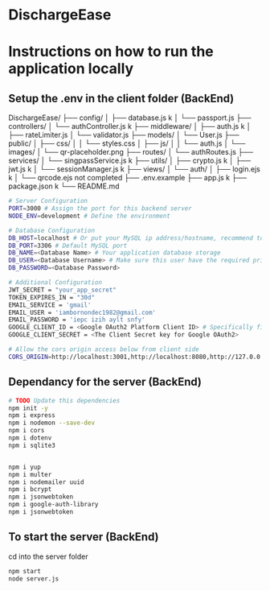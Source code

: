 # DischargeEase
# Instructions on how to run the application locally
## Setup the .env in the client folder (BackEnd)
DischargeEase/
├── config/
│   ├── database.js k
│   └── passport.js
├── controllers/
│   └── authController.js k
├── middleware/
│   ├── auth.js k
│   ├── rateLimiter.js
│   └── validator.js
├── models/
│   └── User.js
├── public/
│   ├── css/
│   │   └── styles.css
│   ├── js/
│   │   └── auth.js
│   └── images/
│       └── qr-placeholder.png
├── routes/
│   └── authRoutes.js
├── services/
│   └── singpassService.js k
├── utils/
│   ├── crypto.js k
│   ├── jwt.js k
│   └── sessionManager.js k
├── views/
│   └── auth/
│       ├── login.ejs k
│       └── qrcode.ejs not completed
├── .env.example
├── app.js  k
├── package.json  k
└── README.md


```bash
# Server Configuration
PORT=3000 # Assign the port for this backend server
NODE_ENV=development # Define the environment

# Database Configuration
DB_HOST=localhost # Or put your MySQL ip address/hostname, recommend to test the connection first
DB_PORT=3306 # Default MySQL port
DB_NAME=<Database Name> # Your application database storage
DB_USER=<Database Username> # Make sure this user have the required privileges
DB_PASSWORD=<Database Password>

# Additional Configuration
JWT_SECRET = "your_app_secret"
TOKEN_EXPIRES_IN = "30d"
EMAIL_SERVICE = 'gmail'
EMAIL_USER = 'iambornondec1982@gmail.com'
EMAIL_PASSWORD = 'iepc izih aylt snfy'
GOOGLE_CLIENT_ID = <Google OAuth2 Platform Client ID> # Specifically find the one that has .apps.googleusercontent.com
GOOGLE_CLIENT_SECRET = <The Client Secret key for Google OAuth2>

# Allow the cors origin access below from client side
CORS_ORIGIN=http://localhost:3001,http://localhost:8080,http://127.0.0.1:3001,http://127.0.0.1:8080
```
## Dependancy for the server (BackEnd)
```bash
# TODO Update this dependencies
npm init -y
npm i express
npm i nodemon --save-dev
npm i cors
npm i dotenv
npm i sqlite3


npm i yup
npm i multer
npm i nodemailer uuid 
npm i bcrypt 
npm i jsonwebtoken  
npm i google-auth-library 
npm i jsonwebtoken
```

## To start the server (BackEnd)
cd into the server folder
```bash
npm start
node server.js
```